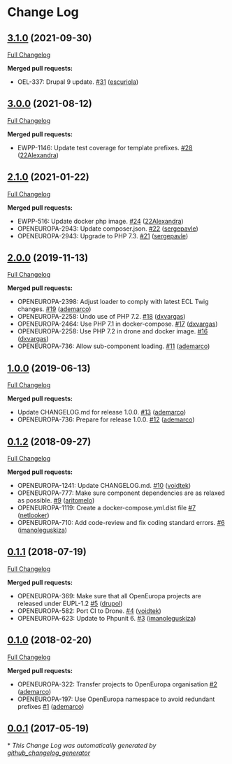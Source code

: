 # Change Log

## [3.1.0](https://github.com/openeuropa/ecl-twig-loader/tree/3.1.0) (2021-09-30)
[Full Changelog](https://github.com/openeuropa/ecl-twig-loader/compare/3.0.0...3.1.0)

**Merged pull requests:**

- OEL-337: Drupal 9 update. [\#31](https://github.com/openeuropa/ecl-twig-loader/pull/31) ([escuriola](https://github.com/escuriola))

## [3.0.0](https://github.com/openeuropa/ecl-twig-loader/tree/3.0.0) (2021-08-12)
[Full Changelog](https://github.com/openeuropa/ecl-twig-loader/compare/2.1.0...3.0.0)

**Merged pull requests:**

- EWPP-1146: Update test coverage for template prefixes. [\#28](https://github.com/openeuropa/ecl-twig-loader/pull/28) ([22Alexandra](https://github.com/22Alexandra))

## [2.1.0](https://github.com/openeuropa/ecl-twig-loader/tree/2.1.0) (2021-01-22)
[Full Changelog](https://github.com/openeuropa/ecl-twig-loader/compare/2.0.0...2.1.0)

**Merged pull requests:**

- EWPP-516: Update docker php image. [\#24](https://github.com/openeuropa/ecl-twig-loader/pull/24) ([22Alexandra](https://github.com/22Alexandra))
- OPENEUROPA-2943: Update composer.json. [\#22](https://github.com/openeuropa/ecl-twig-loader/pull/22) ([sergepavle](https://github.com/sergepavle))
- OPENEUROPA-2943: Upgrade to PHP 7.3. [\#21](https://github.com/openeuropa/ecl-twig-loader/pull/21) ([sergepavle](https://github.com/sergepavle))

## [2.0.0](https://github.com/openeuropa/ecl-twig-loader/tree/2.0.0) (2019-11-13)
[Full Changelog](https://github.com/openeuropa/ecl-twig-loader/compare/1.0.0...2.0.0)

**Merged pull requests:**

- OPENEUROPA-2398: Adjust loader to comply with latest ECL Twig changes. [\#19](https://github.com/openeuropa/ecl-twig-loader/pull/19) ([ademarco](https://github.com/ademarco))
- OPENEUROPA-2258: Undo use of PHP 7.2. [\#18](https://github.com/openeuropa/ecl-twig-loader/pull/18) ([dxvargas](https://github.com/dxvargas))
- OPENEUROPA-2464: Use PHP 7.1 in docker-compose. [\#17](https://github.com/openeuropa/ecl-twig-loader/pull/17) ([dxvargas](https://github.com/dxvargas))
- OPENEUROPA-2258: Use PHP 7.2 in drone and docker image. [\#16](https://github.com/openeuropa/ecl-twig-loader/pull/16) ([dxvargas](https://github.com/dxvargas))
- OPENEUROPA-736: Allow sub-component loading. [\#11](https://github.com/openeuropa/ecl-twig-loader/pull/11) ([ademarco](https://github.com/ademarco))

## [1.0.0](https://github.com/openeuropa/ecl-twig-loader/tree/1.0.0) (2019-06-13)
[Full Changelog](https://github.com/openeuropa/ecl-twig-loader/compare/0.1.2...1.0.0)

**Merged pull requests:**

- Update CHANGELOG.md for release 1.0.0. [\#13](https://github.com/openeuropa/ecl-twig-loader/pull/13) ([ademarco](https://github.com/ademarco))
- OPENEUROPA-736: Prepare for release 1.0.0. [\#12](https://github.com/openeuropa/ecl-twig-loader/pull/12) ([ademarco](https://github.com/ademarco))

## [0.1.2](https://github.com/openeuropa/ecl-twig-loader/tree/0.1.2) (2018-09-27)
[Full Changelog](https://github.com/openeuropa/ecl-twig-loader/compare/0.1.1...0.1.2)

**Merged pull requests:**

- OPENEUROPA-1241: Update CHANGELOG.md. [\#10](https://github.com/openeuropa/ecl-twig-loader/pull/10) ([voidtek](https://github.com/voidtek))
- OPENEUROPA-777: Make sure component dependencies are as relaxed as possible. [\#9](https://github.com/openeuropa/ecl-twig-loader/pull/9) ([aritomelo](https://github.com/aritomelo))
- OPENEUROPA-1119: Create a docker-compose.yml.dist file [\#7](https://github.com/openeuropa/ecl-twig-loader/pull/7) ([netlooker](https://github.com/netlooker))
- OPENEUROPA-710: Add code-review and fix coding standard errors. [\#6](https://github.com/openeuropa/ecl-twig-loader/pull/6) ([imanoleguskiza](https://github.com/imanoleguskiza))

## [0.1.1](https://github.com/openeuropa/ecl-twig-loader/tree/0.1.1) (2018-07-19)
[Full Changelog](https://github.com/openeuropa/ecl-twig-loader/compare/0.1.0...0.1.1)

**Merged pull requests:**

- OPENEUROPA-369: Make sure that all OpenEuropa projects are released under EUPL-1.2 [\#5](https://github.com/openeuropa/ecl-twig-loader/pull/5) ([drupol](https://github.com/drupol))
- OPENEUROPA-582: Port CI to Drone. [\#4](https://github.com/openeuropa/ecl-twig-loader/pull/4) ([voidtek](https://github.com/voidtek))
- OPENEUROPA-623: Update to Phpunit 6. [\#3](https://github.com/openeuropa/ecl-twig-loader/pull/3) ([imanoleguskiza](https://github.com/imanoleguskiza))

## [0.1.0](https://github.com/openeuropa/ecl-twig-loader/tree/0.1.0) (2018-02-20)
[Full Changelog](https://github.com/openeuropa/ecl-twig-loader/compare/0.0.1...0.1.0)

**Merged pull requests:**

- OPENEUROPA-322: Transfer projects to OpenEuropa organisation [\#2](https://github.com/openeuropa/ecl-twig-loader/pull/2) ([ademarco](https://github.com/ademarco))
- OPENEUROPA-197: Use OpenEuropa namespace to avoid redundant prefixes [\#1](https://github.com/openeuropa/ecl-twig-loader/pull/1) ([ademarco](https://github.com/ademarco))

## [0.0.1](https://github.com/openeuropa/ecl-twig-loader/tree/0.0.1) (2017-05-19)


\* *This Change Log was automatically generated by [github_changelog_generator](https://github.com/skywinder/Github-Changelog-Generator)*
